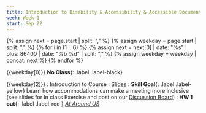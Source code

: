 ```yaml
---
title: Introduction to Disability & Accessibility & Accessible Documents
week: Week 1
start: Sep 22
---
```


{% assign next = page.start |  split: "," %}
{% assign weekday = page.start |  split: "," %}
{% for i in (1 .. 6) %}
   {% assign next = next[0] | date: "%s" | plus: 86400 | date: "%b %d" | split: "," %}
   {% assign weekday = weekday | concat: next %}
{% endfor %}

{{weekday[0]}}
**No Class**{: .label .label-black}

{{weekday[2]}}
: Introduction to Course
  : [Slides](slides/introduction.html)
: **Skill Goal**{: .label .label-yellow} Learn how accommodations can make a meeting more inclusive (see slides for In class Exercise and post on our [Discussion Board]({{site.discussion}}))
: **HW 1 out**{: .label .label-red } <i class="fa-solid fa-house-laptop" aria-hidden="true"/>  [At Around US](assignments/finding-accessibility.html)
  
